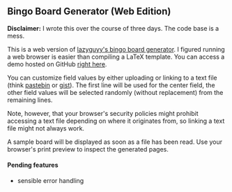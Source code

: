## Bingo Board Generator (Web Edition)

**Disclaimer:** I wrote this over the course of three days. The code base is a mess.

This is a web version of [lazyguyy's bingo board generator](https://github.com/lazyguyy/bingo-generator).
I figured running a web browser is easier than compiling a LaTeX template. You can access a
demo hosted on GitHub [right here](https://slyphix.github.io/bingo/).

You can customize field values by either uploading or linking to a text file (think
[pastebin](https://pastebin.com) or [gist](https://gist.github.com)).
The first line will be used for the center field, the other field values will be selected
randomly (without replacement) from the remaining lines.

Note, however, that your browser's security policies might prohibit accessing a text file
depending on where it originates from, so linking a text file might not always work.

A sample board will be displayed as soon as a file has been read.
Use your browser's print preview to inspect the generated pages.

#### Pending features
- sensible error handling
